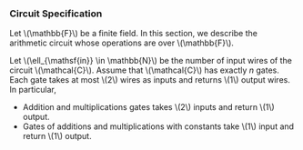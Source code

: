 ### Circuit Specification
Let \\(\mathbb{F}\\) be a finite field. In this section, we describe the arithmetic circuit whose operations are over \\(\mathbb{F}\\). 

Let \\(\ell_{\mathsf{in}} \in \mathbb{N}\\) be the number of input wires of the circuit \\(\mathcal{C}\\). Assume that \\(\mathcal{C}\\) has exactly $n$ gates. Each gate takes at most \\(2\\) wires as inputs and returns \\(1\\) output wires. In particular,
- Addition and multiplications gates takes \\(2\\) inputs and return \\(1\\) output.
- Gates of additions and multiplications with constants take \\(1\\) input and return \\(1\\) output.

